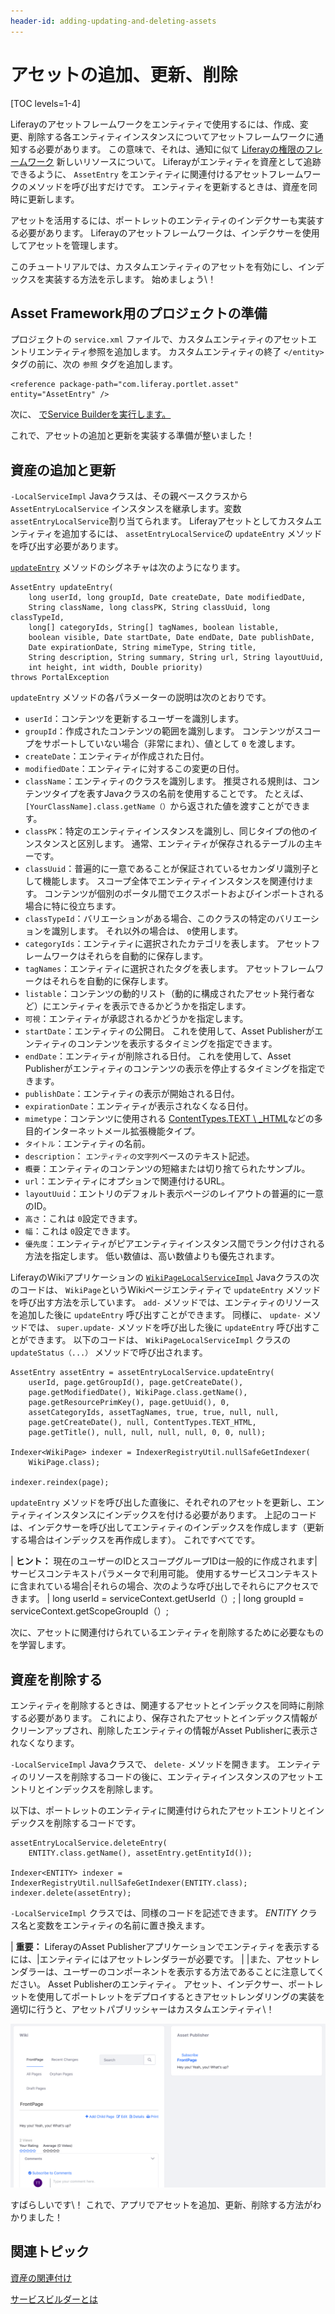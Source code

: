 ```yaml
---
header-id: adding-updating-and-deleting-assets
---
```


# アセットの追加、更新、削除

[TOC levels=1-4]

Liferayのアセットフレームワークをエンティティで使用するには、作成、変更、削除する各エンティティインスタンスについてアセットフレームワークに通知する必要があります。 この意味で、それは、通知に似て [Liferayの権限のフレームワーク](/docs/7-1/tutorials/-/knowledge_base/t/defining-application-permissions) 新しいリソースについて。 Liferayがエンティティを資産として追跡できるように、 `AssetEntry` をエンティティに関連付けるアセットフレームワークのメソッドを呼び出すだけです。 エンティティを更新するときは、資産を同時に更新します。

アセットを活用するには、ポートレットのエンティティのインデクサーも実装する必要があります。 Liferayのアセットフレームワークは、インデクサーを使用してアセットを管理します。

このチュートリアルでは、カスタムエンティティのアセットを有効にし、インデックスを実装する方法を示します。 始めましょう\！

## Asset Framework用のプロジェクトの準備

プロジェクトの `service.xml` ファイルで、カスタムエンティティのアセットエントリエンティティ参照を追加します。 カスタムエンティティの終了 `</entity>` タグの前に、次の `参照` タグを追加します。

    <reference package-path="com.liferay.portlet.asset" entity="AssetEntry" />

次に、 [でService Builderを実行します。](/docs/7-1/tutorials/-/knowledge_base/t/running-service-builder)

これで、アセットの追加と更新を実装する準備が整いました！

## 資産の追加と更新

`-LocalServiceImpl` Javaクラスは、その親ベースクラスから `AssetEntryLocalService` インスタンスを継承します。変数 `assetEntryLocalService`割り当てられます。 Liferayアセットとしてカスタムエンティティを追加するには、 `assetEntryLocalService`の `updateEntry` メソッドを呼び出す必要があります。

[`updateEntry`](@platform-ref@/7.1-latest/javadocs/portal-impl/com/liferay/portlet/asset/service/impl/AssetEntryLocalServiceImpl.html#updateEntry-long-long-java.util.Date-java.util.Date-java.lang.String-long-java.lang.String-long-long:A-java.lang.String:A-boolean-boolean-java.util.Date-java.util.Date-java.util.Date-java.util.Date-java.lang.String-java.lang.String-java.lang.String-java.lang.String-java.lang.String-java.lang.String-int-int-java.lang.Double-) メソッドのシグネチャは次のようになります。

    AssetEntry updateEntry(
        long userId, long groupId, Date createDate, Date modifiedDate,
        String className, long classPK, String classUuid, long classTypeId,
        long[] categoryIds, String[] tagNames, boolean listable,
        boolean visible, Date startDate, Date endDate, Date publishDate,
        Date expirationDate, String mimeType, String title,
        String description, String summary, String url, String layoutUuid,
        int height, int width, Double priority)
    throws PortalException

`updateEntry` メソッドの各パラメーターの説明は次のとおりです。

  - `userId`：コンテンツを更新するユーザーを識別します。
  - `groupId`：作成されたコンテンツの範囲を識別します。 コンテンツがスコープをサポートしていない場合（非常にまれ）、値として `0` を渡します。
  - `createDate`：エンティティが作成された日付。
  - `modifiedDate`：エンティティに対するこの変更の日付。
  - `className`：エンティティのクラスを識別します。 推奨される規則は、コンテンツタイプを表すJavaクラスの名前を使用することです。 たとえば、 `[YourClassName].class.getName（）`から返された値を渡すことができます。
  - `classPK`：特定のエンティティインスタンスを識別し、同じタイプの他のインスタンスと区別します。 通常、エンティティが保存されるテーブルの主キーです。
  - `classUuid`：普遍的に一意であることが保証されているセカンダリ識別子として機能します。 スコープ全体でエンティティインスタンスを関連付けます。 コンテンツが個別のポータル間でエクスポートおよびインポートされる場合に特に役立ちます。
  - `classTypeId`：バリエーションがある場合、このクラスの特定のバリエーションを識別します。 それ以外の場合は、 `0`使用します。
  - `categoryIds`：エンティティに選択されたカテゴリを表します。 アセットフレームワークはそれらを自動的に保存します。
  - `tagNames`：エンティティに選択されたタグを表します。 アセットフレームワークはそれらを自動的に保存します。
  - `listable`：コンテンツの動的リスト（動的に構成されたアセット発行者など）にエンティティを表示できるかどうかを指定します。
  - `可視`：エンティティが承認されるかどうかを指定します。
  - `startDate`：エンティティの公開日。 これを使用して、Asset Publisherがエンティティのコンテンツを表示するタイミングを指定できます。
  - `endDate`：エンティティが削除される日付。 これを使用して、Asset Publisherがエンティティのコンテンツの表示を停止するタイミングを指定できます。
  - `publishDate`：エンティティの表示が開始される日付。
  - `expirationDate`：エンティティが表示されなくなる日付。
  - `mimetype`：コンテンツに使用される [ContentTypes.TEXT \ _HTML](@platform-ref@/7.1-latest/javadocs/portal-kernel/com/liferay/portal/kernel/util/ContentTypes.html#TEXT_HTML)などの多目的インターネットメール拡張機能タイプ。
  - `タイトル`：エンティティの名前。
  - `description`： `エンティティの文字列`ベースのテキスト記述。
  - `概要`：エンティティのコンテンツの短縮または切り捨てられたサンプル。
  - `url`：エンティティにオプションで関連付けるURL。
  - `layoutUuid`：エントリのデフォルト表示ページのレイアウトの普遍的に一意のID。
  - `高さ`：これは `0`設定できます。
  - `幅`：これは `0`設定できます。
  - `優先度`：エンティティがピアエンティティインスタンス間でランク付けされる方法を指定します。 低い数値は、高い数値よりも優先されます。

LiferayのWikiアプリケーションの [`WikiPageLocalServiceImpl`](https://github.com/liferay/liferay-portal/blob/master/modules/apps/wiki/wiki-service/src/main/java/com/liferay/wiki/service/impl/WikiPageLocalServiceImpl.java) Javaクラスの次のコードは、 `WikiPage`というWikiページエンティティで `updateEntry` メソッドを呼び出す方法を示しています。 `add-` メソッドでは、エンティティのリソースを追加した後に `updateEntry` 呼び出すことができます。 同様に、 `update-` メソッドでは、 `super.update-` メソッドを呼び出した後に `updateEntry` 呼び出すことができます。 以下のコードは、 `WikiPageLocalServiceImpl` クラスの `updateStatus（...）` メソッドで呼び出されます。

    AssetEntry assetEntry = assetEntryLocalService.updateEntry(
        userId, page.getGroupId(), page.getCreateDate(),
        page.getModifiedDate(), WikiPage.class.getName(),
        page.getResourcePrimKey(), page.getUuid(), 0,
        assetCategoryIds, assetTagNames, true, true, null, null,
        page.getCreateDate(), null, ContentTypes.TEXT_HTML,
        page.getTitle(), null, null, null, null, 0, 0, null);
    
    Indexer<WikiPage> indexer = IndexerRegistryUtil.nullSafeGetIndexer(
        WikiPage.class);
    
    indexer.reindex(page);

`updateEntry` メソッドを呼び出した直後に、それぞれのアセットを更新し、エンティティインスタンスにインデックスを付ける必要があります。 上記のコードは、インデクサーを呼び出してエンティティのインデックスを作成します（更新する場合はインデックスを再作成します）。 これですべてです。

| **ヒント：** 現在のユーザーのIDとスコープグループIDは一般的に作成されます|サービスコンテキストパラメータで利用可能。 使用するサービスコンテキストに含まれている場合|それらの場合、次のような呼び出しでそれらにアクセスできます。 | long userId = serviceContext.getUserId（）; | long groupId = serviceContext.getScopeGroupId（）;

次に、アセットに関連付けられているエンティティを削除するために必要なものを学習します。

## 資産を削除する

エンティティを削除するときは、関連するアセットとインデックスを同時に削除する必要があります。 これにより、保存されたアセットとインデックス情報がクリーンアップされ、削除したエンティティの情報がAsset Publisherに表示されなくなります。

`-LocalServiceImpl` Javaクラスで、 `delete-` メソッドを開きます。 エンティティのリソースを削除するコードの後に、エンティティインスタンスのアセットエントリとインデックスを削除します。

以下は、ポートレットのエンティティに関連付けられたアセットエントリとインデックスを削除するコードです。

    assetEntryLocalService.deleteEntry(
        ENTITY.class.getName(), assetEntry.getEntityId());
    
    Indexer<ENTITY> indexer = IndexerRegistryUtil.nullSafeGetIndexer(ENTITY.class);
    indexer.delete(assetEntry);

`-LocalServiceImpl` クラスでは、同様のコードを記述できます。 *ENTITY* クラス名と変数をエンティティの名前に置き換えます。

| **重要：** LiferayのAsset Publisherアプリケーションでエンティティを表示するには、|エンティティにはアセットレンダラーが必要です。 | |また、アセットレンダラーは、ユーザーのコンポーネントを表示する方法であることに注意してください。 Asset Publisherのエンティティ。 アセット、インデクサー、ポートレットを使用してポートレットをデプロイするときアセットレンダリングの実装を適切に行うと、アセットパブリッシャーはカスタムエンティティ\！

![図1：このWikiページエンティティのようなカスタムエンティティをJSPまたはAsset Publisherに表示すると便利です。](../../images/basic-asset-in-asset-publisher.png)

すばらしいです\！ これで、アプリでアセットを追加、更新、削除する方法がわかりました！

## 関連トピック

[資産の関連付け](/docs/7-1/tutorials/-/knowledge_base/t/relating-assets)

[サービスビルダーとは](/docs/7-1/tutorials/-/knowledge_base/t/what-is-service-builder)
